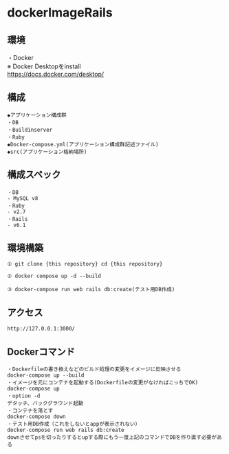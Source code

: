 # dockerImageRails

## 環境
・Docker<br>
※ Docker Desktopをinstall<br>
https://docs.docker.com/desktop/

## 構成
```
◆アプリケーション構成群
・DB
・Buildinserver
・Ruby
◆Docker-compose.yml(アプリケーション構成群記述ファイル)
◆src(アプリケーション格納場所)
```

## 構成スペック
```
・DB
- MySQL v8
・Ruby
- v2.7
・Rails
- v6.1
```

## 環境構築
```
① git clone {this repository} cd {this repository}

② docker compose up -d --build

③ docker-compose run web rails db:create(テスト用DB作成)

```

## アクセス
```
http://127.0.0.1:3000/
```

## Dockerコマンド
```
・Dockerfileの書き換えなどのビルド処理の変更をイメージに反映させる
docker-compose up --build
・イメージを元にコンテナを起動する(Dockerfileの変更がなければこっちでOK)
docker-compose up
・option -d
デタッチ、バックグラウンド起動
・コンテナを落とす
docker-compose down
・テスト用DB作成（これをしないとappが表示されない）
docker-compose run web rails db:create
downさせてpsを切ったりするとupする際にもう一度上記のコマンドでDBを作り直す必要がある
```



